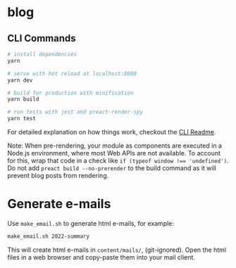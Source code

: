 # blog

## CLI Commands

``` bash
# install dependencies
yarn

# serve with hot reload at localhost:8080
yarn dev

# build for production with minification
yarn build

# run tests with jest and preact-render-spy
yarn test
```

For detailed explanation on how things work, checkout the [CLI Readme](https://github.com/developit/preact-cli/blob/master/README.md).

Note: When pre-rendering, your module as components are executed in a Node.js environment, where most Web APIs are not available. To account for this, wrap that code in a check like `if (typeof window !== 'undefined')`.
Do not add `preact build --no-prerender` to the build command as it will prevent blog posts from rendering.

# Generate e-mails

Use `make_email.sh` to generate html e-mails, for example:

```bash
make_email.sh 2022-summary
```

This will create html e-mails in `content/mails/`, (git-ignored).
Open the html files in a web browser and copy-paste them into your mail client.
